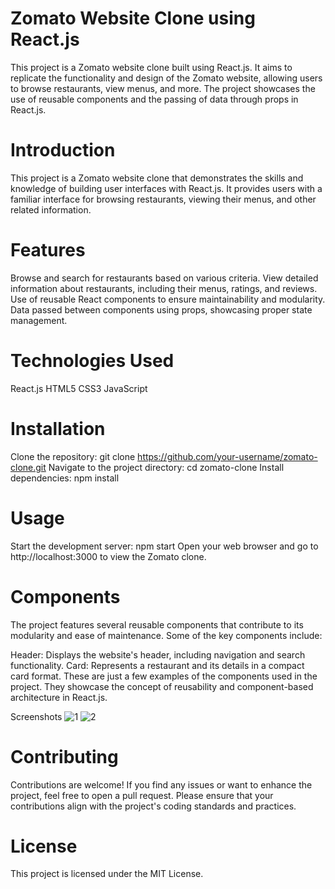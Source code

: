 # Zomato Website Clone using React.js
This project is a Zomato website clone built using React.js. It aims to replicate the functionality and design of the Zomato website, allowing users to browse restaurants, view menus, and more. The project showcases the use of reusable components and the passing of data through props in React.js.


# Introduction
This project is a Zomato website clone that demonstrates the skills and knowledge of building user interfaces with React.js. It provides users with a familiar interface for browsing restaurants, viewing their menus, and other related information.

# Features
Browse and search for restaurants based on various criteria.
View detailed information about restaurants, including their menus, ratings, and reviews.
Use of reusable React components to ensure maintainability and modularity.
Data passed between components using props, showcasing proper state management.
# Technologies Used
React.js
HTML5
CSS3
JavaScript
# Installation
Clone the repository: git clone https://github.com/your-username/zomato-clone.git
Navigate to the project directory: cd zomato-clone
Install dependencies: npm install
# Usage
Start the development server: npm start
Open your web browser and go to http://localhost:3000 to view the Zomato clone.
# Components
The project features several reusable components that contribute to its modularity and ease of maintenance. Some of the key components include:

Header: Displays the website's header, including navigation and search functionality.
Card: Represents a restaurant and its details in a compact card format.
These are just a few examples of the components used in the project. They showcase the concept of reusability and component-based architecture in React.js.

Screenshots
![1](https://github.com/jesscodify/Zomato-React/assets/93216297/63ac19eb-9de7-4aa3-8410-8da333628a3f) ![2](https://github.com/jesscodify/Zomato-React/assets/93216297/4736d154-c665-4b51-a342-9c2440b82d59)


# Contributing
Contributions are welcome! If you find any issues or want to enhance the project, feel free to open a pull request. Please ensure that your contributions align with the project's coding standards and practices.

# License
This project is licensed under the MIT License.

